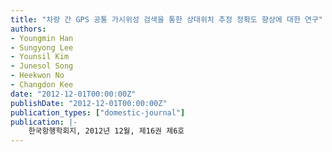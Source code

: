 ```yaml
---
title: "차량 간 GPS 공통 가시위성 검색을 통한 상대위치 추정 정확도 향상에 대한 연구"
authors:
- Youngmin Han
- Sungyong Lee
- Younsil Kim
- Junesol Song
- Heekwon No
- Changdon Kee
date: "2012-12-01T00:00:00Z"
publishDate: "2012-12-01T00:00:00Z"
publication_types: ["domestic-journal"]
publication: |-
    한국항행학회지, 2012년 12월, 제16권 제6호
---
```


